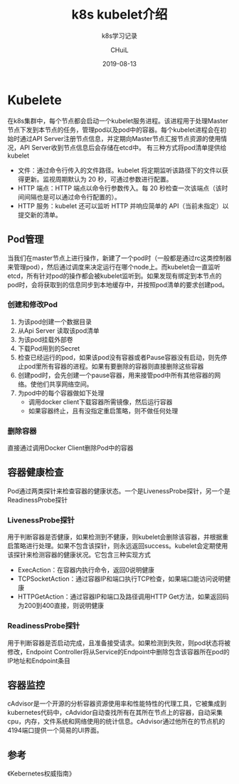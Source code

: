 ﻿---
layout:     post
title:      "k8s kubelet介绍"
subtitle:   "k8s学习记录"
date:       2019-08-13
author:     "CHuiL"
header-img: "img/k8s-bg.png"
tags:
    - k8s
---

# Kubelete
在k8s集群中，每个节点都会启动一个kubelet服务进程。该进程用于处理Master节点下发到本节点的任务，管理pod以及pod中的容器。每个kubelet进程会在初始时通过API Server注册节点信息，并定期向Master节点汇报节点资源的使用情况，API Server收到节点信息后会存储在etcd中。
有三种方式将pod清单提供给kubelet
- 文件：通过命令行传入的文件路径。kubelet 将定期监听该路径下的文件以获得更新。监视周期默认为 20 秒，可通过参数进行配置。
- HTTP 端点：HTTP 端点以命令行参数传入。每 20 秒检查一次该端点（该时间间隔也是可以通过命令行配置的）。
- HTTP 服务：kubelet 还可以监听 HTTP 并响应简单的 API（当前未指定）以提交新的清单。

## Pod管理
当我们在master节点上进行操作，新建了一个pod时（一般都是通过rc这类控制器来管理pod），然后通过调度来决定运行在哪个node上。而kubelet会一直监听etcd，所有针对pod的操作都会被kubelet监听到。如果发现有绑定到本节点的pod时，会将获取到的信息同步到本地缓存中，并按照pod清单的要求创建pod。

### 创建和修改Pod
1. 为该pod创建一个数据目录
2. 从Api Server 读取该pod清单
3. 为该pod挂载外部卷
4. 下载Pod用到的Secret
5. 检查已经运行的pod，如果该pod没有容器或者Pause容器没有启动，则先停止pod里所有容器的进程。如果有要删除的容器则直接删除这些容器
6. 创建pod时，会先创建一个pause容器，用来接管pod中所有其他容器的网络。使他们共享网络空间。
7. 为pod中的每个容器做如下处理
    - 调用docker client下载容器所需镜像，然后运行容器
    - 如果容器终止，且有没指定重启策略，则不做任何处理

### 删除容器
直接通过调用Docker Client删除Pod中的容器

## 容器健康检查
Pod通过两类探针来检查容器的健康状态。一个是LivenessProbe探针，另一个是ReadinessProbe探针

### LivenessProbe探针
用于判断容器是否健康，如果检测到不健康，则kubelet会删除该容器，并根据重启策略进行处理。如果不包含该探针，则永远返回success。kubelet会定期使用该探针来检测容器的健康状况。它包含三种实现方式
- ExecAction：在容器内执行命令，返回0说明健康
- TCPSocketAction：通过容器IP和端口执行TCP检查，如果端口能访问说明健康
- HTTPGetAction：通过容器IP和端口及路径调用HTTP Get方法，如果返回码为200到400直接，则说明健康

### ReadinessProbe探针
用于判断容器是否启动完成，且准备接受请求。如果检测到失败，则pod状态将被修改，Endpoint Controller将从Service的Endpoint中删除包含该容器所在pod的IP地址和Endpoint条目


## 容器监控
cAdvisor是一个开源的分析容器资源使用率和性能特性的代理工具，它被集成到kubernetes代码中，cAdvidor自动查找所有在其所在节点上的容器，自动采集cpu，内存，文件系统和网络使用的统计信息。cAdvisor通过他所在的节点机的4194端口提供一个简易的UI界面。

## 参考
《Kebernetes权威指南》